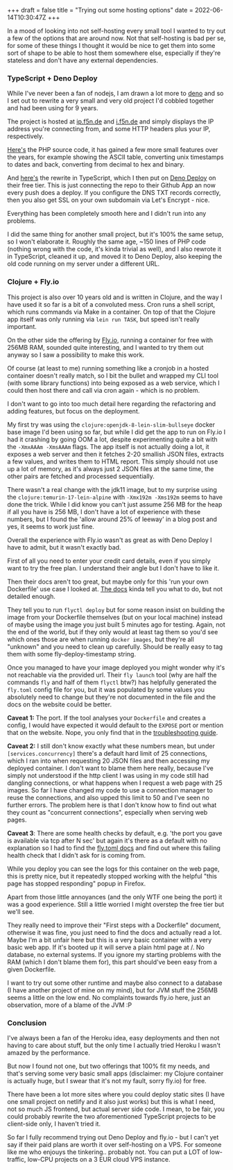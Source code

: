 +++
draft = false
title = "Trying out some hosting options"
date = 2022-06-14T10:30:47Z
+++


In a mood of looking into not self-hosting every small tool I wanted to try out a few of the options that are around now.
Not that self-hosting is bad per se, for some of these things I thought it would be nice to get them into some sort of
shape to be able to host them somewhere else, especially if they're stateless and don't have any external dependencies.

### TypeScript + Deno Deploy

While I've never been a fan of nodejs, I am drawn a lot more to [deno][deno] and so I set out to rewrite a 
very small and very old project I'd cobbled together and had been using for 9 years.

The project is hosted at [ip.f5n.de](https://ip.f5n.de) and [i.f5n.de](https://i.f5n.de) and simply displays the IP address you're connecting from, and some HTTP headers plus your IP, respectively.

[Here's][ipphp] the PHP source code, it has gained a few more small features over the years,
for example showing the ASCII table,
converting unix timestamps to dates and back, converting from decimal to hex and binary.

And [here's][ipts] the rewrite in TypeScript, which I then put on [Deno Deploy][denodeploy] on their free tier.
This is just connecting the repo to their Github App an now every push does a deploy.
If you configure the DNS TXT records correctly, then you also get SSL on your own subdomain via Let's Encrypt - nice.

Everything has been completely smooth here and I didn't run into any problems.

I did the same thing for another small project, but it's 100% the same setup, so I won't elaborate it.
Roughly the same age, ~150 lines of PHP code (nothing wrong with the code, it's kinda trivial as well),
and I also rewrote it in TypeScript, cleaned it up, and moved it to Deno Deploy, also keeping the old
code running on my server under a different URL.


### Clojure + Fly.io

This project is also over 10 years old and is written in Clojure, and the way I have used it so far is a bit of a
convoluted mess. Cron runs a shell script, which runs commands via Make in a container.
On top of that the Clojure app itself was only running via `lein run TASK`, but speed isn't really important.

On the other side the offering by [Fly.io](https://fly.io), running a container for free with 256MB RAM, sounded quite interesting,
and I wanted to try them out anyway so I saw a possibility to make this work.

Of course (at least to me) running something like a cronjob in a hosted container doesn't really match, so I bit
the bullet and wrapped my CLI tool (with some library functions) into being exposed as a web service, which I could
then host there and call via cron again - which is no problem.

I don't want to go into too much detail here regarding the refactoring and adding features, but focus on the deployment.

My first try was using the `clojure:openjdk-8-lein-slim-bullseye` docker base image I'd been using so far,
but while I did get the app to run on Fly.io I had it crashing by going OOM a lot, despite experimenting quite a bit
with the `-XmxAAAm -XmsAAAm` flags. The app itself is not actually doing a lot, it exposes a web server and then
it fetches 2-20 smallish JSON files, extracts a few values, and writes them to HTML report.
This simply should not use up a lot of memory, as it's always just 2 JSON files at the same time, the other pairs
are fetched and processed sequentially.

There wasn't a real change with the jdk11 image, but to my surprise using the `clojure:temurin-17-lein-alpine` with
`-Xmx192m -Xms192m` seems to have done the trick. While I did know you can't just assume 256 MB for the heap if all
you have is 256 MB, I don't have a lot of experience with these numbers, but I found the 'allow around 25% of leeway'
in a blog post and yes, it seems to work just fine.

Overall the experience with Fly.io wasn't as great as with Deno Deploy I have to admit, but it wasn't exactly bad.

First of all you need to enter your credit card details, even if you simply want to try the free plan.
I understand their angle but I don't have to like it.

Then their docs aren't too great, but maybe only for this 'run your own Dockerfile' use case I looked at.
[The docs][flydocker] kinda tell you what to do, but not detailed enough.

They tell you to run `flyctl deploy` but for some reason insist on building the image from your Dockerfile
themselves (but on your local machine) instead of maybe using the image you just built 5 minutes ago for testing.
Again, not the end of the world, but if they only would at least tag them so you'd see which ones those are when
running `docker images`, but they're all "unknown" and you need to clean up carefully. Should be really easy to
tag them with some fly-deploy-timestamp string.

Once you managed to have your image deployed you might wonder why it's not reachable via the provided url.
Their `fly launch` tool (why are half the commands `fly` and half of them `flyctl` btw?) has helpfully generated
the `fly.toml` config file for you, but it was populated by some values you absolutely need to change but they're
not documented in the file and the docs on the website could be better.

**Caveat 1:** The port. If the tool analyses your `Dockerfile` and creates a config, I would have expected it would
default to the `EXPOSE` port or mention that on the website. Nope, you only find that in the [troubleshooting guide][flytrouble].

**Caveat 2:** I still don't know exactly what these numbers mean, but under `[services.concurrency]` there's a default
hard limit of 25 connections, which I ran into when requesting 20 JSON files and then accessing my deployed container.
I don't want to blame them here really, because I've simply not understood if the http client I was using in my code
still had dangling connections, or what happens when I request a web page with 25 images. So far I have changed my
code to use a connection manager to reuse the connections, and also upped this limit to 50 and I've seen no further errors.
The problem here is that I don't know how to find out what they count as "concurrent connections", especially when
serving web pages.

**Caveat 3**: There are some health checks by default, e.g. 'the port you gave is available via tcp after N sec' but
again it's there as a default with no explanation so I had to find the [fly.toml docs][flytoml] and find out where
this failing health check that I didn't ask for is coming from.

While you deploy you can see the logs for this container on the web page, this is pretty nice, but it repeatedly
stopped working with the helpful "this page has stopped responding" popup in Firefox.

Apart from those little annoyances (and the only WTF one being the port) it was a good experience.
Still a little worried I might overstep the free tier but we'll see.

They really need to improve their "First steps with a Dockerfile" document, otherwise it was fine, you just need to
find the docs and actually read a lot. Maybe I'm a bit unfair here but this is a very basic container with a very
basic web app. If it's booted up it will serve a plain html page at /. No database, no external systems.
If you ignore my starting problems with the RAM (which I don't blame them for), this part should've been easy from
a given Dockerfile.

I want to try out some other runtime and maybe also connect to a database (I have another project of mine on my mind),
but for JVM stuff the 256MB seems a little on the low end. No complaints towards fly.io here, just an observation, more
of a blame of the JVM :P


### Conclusion

I've always been a fan of the Heroku idea, easy deployments and then not having to care about stuff, but the only time
I actually tried Heroku I wasn't amazed by the performance.

But now I found not one, but two offerings that 100% fit my needs, and that's serving some very basic small apps
(disclaimer: my Clojure container is actually huge, but I swear that it's not my fault, sorry fly.io) for free.

There have been a lot more sites where you could deploy static sites (I have one small project on netlify and it also
just works) but this is what I need, not so much JS frontend, but actual server side code. I mean, to be fair, you
could probably rewrite the two aforementioned TypeScript projects to be client-side only, I haven't tried it.

So far I fully recommend trying out Deno Deploy and fly.io - but I can't yet say if their paid plans are worth it over
self-hosting on a VPS. For someone like me who enjouys the tinkering.. probably not. You can put a LOT of low-traffic,
low-CPU projects on a 3 EUR cloud VPS instance.


[deno]: https://deno.land/
[ipphp]: https://github.com/winks/art-core/blob/668320e0de751d3192e781620441b73abd4d0143/i/index.php
[ipts]: https://github.com/winks/ip-tools
[denodeploy]: https://deno.com/deploy

[flydocker]: https://fly.io/docs/getting-started/dockerfile/
[flytrouble]: https://fly.io/docs/getting-started/troubleshooting/
[flytoml]: https://fly.io/docs/reference/configuration/
